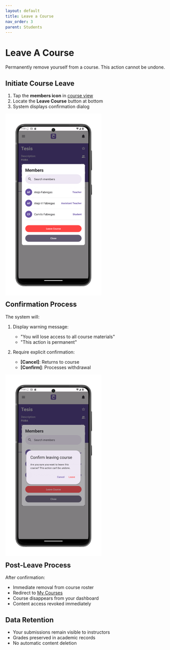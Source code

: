 ```yaml
---
layout: default
title: Leave a Course
nav_order: 3
parent: Students
---
```


# Leave A Course

Permanently remove yourself from a course. This action cannot be undone.

## Initiate Course Leave
1. Tap the **members icon** in [course view](/app-manual/students/course-view)
2. Locate the **Leave Course** button at bottom
3. System displays confirmation dialog

<p style="clear:both;"></p>
<img src="assets/course-leave.png" alt="Leave Course Button" style="width:300px; float:left; margin-right:15px;"/>
<p style="clear:both;"></p>

## Confirmation Process
The system will:
1. Display warning message:
   - "You will lose access to all course materials"
   - "This action is permanent"
   
2. Require explicit confirmation:
   - **[Cancel]**: Returns to course
   - **[Confirm]**: Processes withdrawal

<p style="clear:both;"></p>
<img src="assets/course-leave-confirm.png" alt="Leave Confirmation" style="width:300px; float:left; margin-right:15px;"/>
<p style="clear:both;"></p>

## Post-Leave Process
After confirmation:
- Immediate removal from course roster
- Redirect to [My Courses](/app-manual/app-navigation/courses)
- Course disappears from your dashboard
- Content access revoked immediately

## Data Retention
- Your submissions remain visible to instructors
- Grades preserved in academic records
- No automatic content deletion